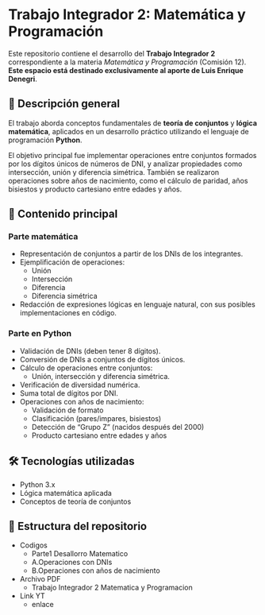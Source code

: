 # Trabajo Integrador 2: Matemática y Programación

Este repositorio contiene el desarrollo del **Trabajo Integrador 2** correspondiente a la materia *Matemática y Programación* (Comisión 12).  
**Este espacio está destinado exclusivamente al aporte de Luis Enrique Denegri**.

## 📘 Descripción general

El trabajo aborda conceptos fundamentales de **teoría de conjuntos** y **lógica matemática**, aplicados en un desarrollo práctico utilizando el lenguaje de programación **Python**.

El objetivo principal fue implementar operaciones entre conjuntos formados por los dígitos únicos de números de DNI, y analizar propiedades como intersección, unión y diferencia simétrica. También se realizaron operaciones sobre años de nacimiento, como el cálculo de paridad, años bisiestos y producto cartesiano entre edades y años.

## 🧠 Contenido principal

### Parte matemática
- Representación de conjuntos a partir de los DNIs de los integrantes.
- Ejemplificación de operaciones:
  - Unión
  - Intersección
  - Diferencia
  - Diferencia simétrica
- Redacción de expresiones lógicas en lenguaje natural, con sus posibles implementaciones en código.

### Parte en Python
- Validación de DNIs (deben tener 8 dígitos).
- Conversión de DNIs a conjuntos de dígitos únicos.
- Cálculo de operaciones entre conjuntos:
  - Unión, intersección y diferencia simétrica.
- Verificación de diversidad numérica.
- Suma total de dígitos por DNI.
- Operaciones con años de nacimiento:
  - Validación de formato
  - Clasificación (pares/impares, bisiestos)
  - Detección de “Grupo Z” (nacidos después del 2000)
  - Producto cartesiano entre edades y años


## 🛠️ Tecnologías utilizadas
- Python 3.x
- Lógica matemática aplicada
- Conceptos de teoría de conjuntos

## 📁 Estructura del repositorio
- Codigos
  - Parte1 Desallorro Matematico
  - A.Operaciones con DNIs
  - B.Operaciones con años de nacimiento
- Archivo PDF
  - Trabajo Integrador 2 Matematica y Programacion
- Link YT
  - enlace
